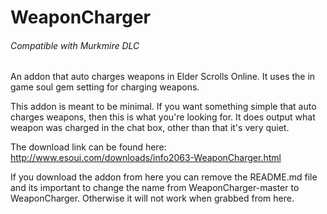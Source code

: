 # WeaponCharger

###### Compatible with Murkmire DLC

An addon that auto charges weapons in Elder Scrolls Online.  It uses the in game soul gem setting for charging weapons.

This addon is meant to be minimal.  If you want something simple that auto charges weapons, then this is what you're looking for.
It does output what weapon was charged in the chat box, other than that it's very quiet.


The download link can be found here:
http://www.esoui.com/downloads/info2063-WeaponCharger.html 

If you download the addon from here you can remove the README.md file and its important to change the name from WeaponCharger-master to WeaponCharger.  Otherwise it will not work when grabbed from here.

